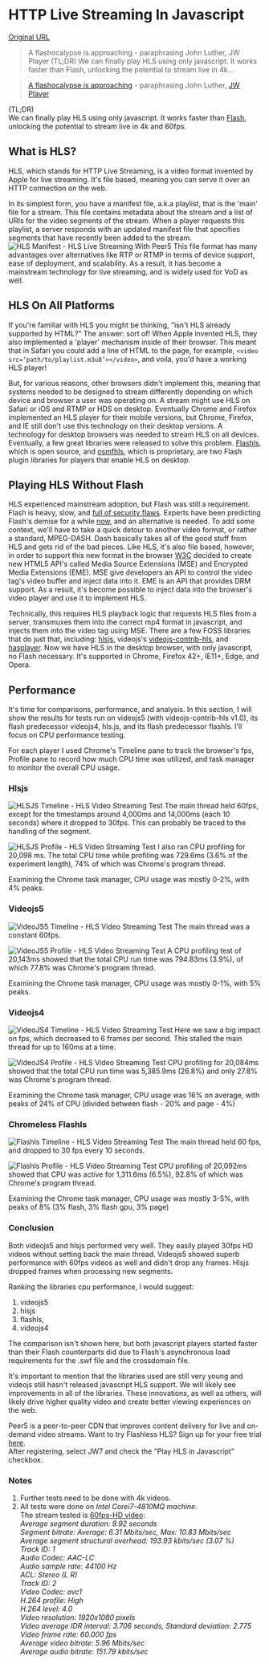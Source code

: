 # HTTP Live Streaming In Javascript

[Original URL](https://blog.peer5.com/http-live-streaming-in-javascript/)

> A flashocalypse is approaching - paraphrasing John Luther, JW Player (TL;DR) We can finally play HLS using only javascript. It works faster than Flash, unlocking the potential to stream live in 4k...

> [A flashocalypse is approaching](http://www.streaminglearningcenter.com/blogs/dash-the-most-popular-format-(almost)-no-one-is-using-.html) - paraphrasing John Luther, [JW Player](https://blog.peer5.com/http-live-streaming-in-javascript/jwplayer.com)

(TL;DR)<br>
We can finally play HLS using only javascript. It works faster than [Flash](http://www.adobe.com/products/flashplayer.html), unlocking the potential to stream live in 4k and 60fps.

## What is HLS?

HLS, which stands for HTTP Live Streaming, is a video format invented by Apple for live streaming. It's file based, meaning you can serve it over an HTTP connection on the web.

In its simplest form, you have a manifest file, a.k.a playlist, that is the 'main' file for a stream. This file contains metadata about the stream and a list of URIs for the video segments of the stream. When a player requests this playlist, a server responds with an updated manifest file that specifies segments that have recently been added to the stream.<br>
![HLS Manifest - HLS Live Streaming With Peer5](https://blog.peer5.com/content/images/2015/11/hls-manifest.jpg) This file format has many advantages over alternatives like RTP or RTMP in terms of device support, ease of deployment, and scalability. As a result, it has become a mainstream technology for live streaming, and is widely used for VoD as well.

## HLS On All Platforms

If you're familiar with HLS you might be thinking, "isn't HLS already supported by HTML?" The answer: sort of! When Apple invented HLS, they also implemented a 'player' mechanism inside of their browser. This meant that in Safari you could add a line of HTML to the page, for example, `<video src=’path/to/playlist.m3u8’></video>`, and voila, you'd have a working HLS player!

But, for various reasons, other browsers didn't implement this, meaning that systems needed to be designed to stream differently depending on which device and browser a user was operating on. A stream might use HLS on Safari or iOS and RTMP or HDS on desktop. Eventually Chrome and Firefox implemented an HLS player for their mobile versions, but Chrome, Firefox, and IE still don't use this technology on their desktop versions. A technology for desktop browsers was needed to stream HLS on all devices. Eventually, a few great libraries were released to solve this problem. [Flashls](http://www.flashls.org/), which is open source, and [osmfhls](http://osmfhls.kutu.ru/), which is proprietary, are two Flash plugin libraries for players that enable HLS on desktop.

## Playing HLS Without Flash

HLS experienced mainstream adoption, but Flash was still a requirement. Flash is heavy, slow, and [full of security flaws](http://www.computerworld.com/article/2971721/security/stop-the-flash-madness-5-bugs-a-week.html). Experts have been predicting Flash's demise for a while [now](http://www.wsj.com/articles/tech-world-prepares-obituary-for-adobe-flash-1437341315), and an alternative is needed. To add some context, we'll have to take a quick detour to another video format, or rather a standard, MPEG-DASH. Dash basically takes all of the good stuff from HLS and gets rid of the bad pieces. Like HLS, it's also file based, however, in order to support this new format in the browser [W3C](https://blog.peer5.com/http-live-streaming-in-javascript/www.w3.org) decided to create new HTML5 API's called Media Source Extensions (MSE) and Encrypted Media Extensions (EME). MSE give developers an API to control the video tag's video buffer and inject data into it. EME is an API that provides DRM support. As a result, it's become possible to inject data into the browser's video player and use it to implement HLS.

Technically, this requires HLS playback logic that requests HLS files from a server, transmuxes them into the correct mp4 format in javascript, and injects them into the video tag using MSE. There are a few FOSS libraries that do just that, including: [hlsjs](https://github.com/dailymotion/hls.js), videojs's [videojs-contrib-hls](https://github.com/videojs/videojs-contrib-hls), and [hasplayer](https://github.com/Orange-OpenSource/hasplayer.js/tree/master). Now we have HLS in the desktop browser, with only javascript, no Flash necessary. It's supported in Chrome, Firefox 42+, IE11+, Edge, and Opera.

## Performance

It's time for comparisons, performance, and analysis. In this section, I will show the results for tests run on videojs5 (with videojs-contrib-hls v1.0), its flash predecessor videojs4, hls.js, and its flash predecessor flashls. I'll focus on CPU performance testing.

For each player I used Chrome's Timeline pane to track the browser's fps, Profile pane to record how much CPU time was utilized, and task manager to monitor the overall CPU usage.

### Hlsjs

![HLSJS Timeline - HLS Video Streaming Test](https://blog.peer5.com/content/images/2015/11/hlsjs-timeline.jpg) The main thread held 60fps, except for the timestamps around 4,000ms and 14,000ms (each 10 seconds) where it dropped to 30fps. This can probably be traced to the handling of the segment.

![HLSJS Profile - HLS Video Streaming Test](https://blog.peer5.com/content/images/2015/11/hlsjs-profile.jpg) I also ran CPU profiling for 20,098 ms. The total CPU time while profiling was 729.6ms (3.6% of the experiment length), 74% of which was Chrome's program thread.

Examining the Chrome task manager, CPU usage was mostly 0-2%, with 4% peaks.

### Videojs5

![VideoJS5 Timeline - HLS Video Streaming Test](https://blog.peer5.com/content/images/2015/11/videojs5-timeline.jpg) The main thread was a constant 60fps.

![VideoJS5 Profile - HLS Video Streaming Test](https://blog.peer5.com/content/images/2015/11/videojs5-profile.jpg) A CPU profiling test of 20,143ms showed that the total CPU run time was 794.83ms (3.9%), of which 77.8% was Chrome's program thread.

Examining the Chrome task manager, CPU usage was mostly 0-1%, with 5% peaks.

### Videojs4

![VideoJS4 Timeline - HLS Video Streaming Test](https://blog.peer5.com/content/images/2015/11/videojs4-timeline.jpg) Here we saw a big impact on fps, which decreased to 6 frames per second. This stalled the main thread for up to 160ms at a time.

![VideoJS4 Profile - HLS Video Streaming Test](https://blog.peer5.com/content/images/2015/11/videojs4-profile.jpg) CPU profiling for 20,084ms showed that the total CPU run time was 5,385.9ms (26.8%) and only 27.8% was Chrome's program thread.

Examining the Chrome task manager, CPU usage was 16% on average, with peaks of 24% of CPU (divided between flash - 20% and page - 4%)

### Chromeless Flashls

![Flashls Timeline - HLS Video Streaming Test](https://blog.peer5.com/content/images/2015/11/flashls-timeline.jpg) The main thread held 60 fps, and dropped to 30 fps every 10 seconds.

![Flashls Profile - HLS Video Streaming Test](https://blog.peer5.com/content/images/2015/11/flashls-profile.jpg) CPU profiling of 20,092ms showed that CPU was active for 1,311.6ms (6.5%), 92.8% of which was Chrome's program thread.

Examining the Chrome task manager, CPU usage was mostly 3-5%, with peaks of 8% (3% flash, 3% flash gpu, 3% page)

### Conclusion

Both videojs5 and hlsjs performed very well. They easily played 30fps HD videos without setting back the main thread. Videojs5 showed superb performance with 60fps videos as well and didn't drop any frames. Hlsjs dropped frames when processing new segments.

Ranking the libraries cpu performance, I would suggest:

1. videojs5
2. hlsjs
3. flashls,
4. videojs4

The comparison isn't shown here, but both javascript players started faster than their Flash counterparts did due to Flash's asynchronous load requirements for the .swf file and the crossdomain file.

It's important to mention that the libraries used are still very young and videojs still hasn't released javascript HLS support. We will likely see improvements in all of the libraries. These innovations, as well as others, will likely drive higher quality video and create better viewing experiences on the web.

Peer5 is a peer-to-peer CDN that improves content delivery for live and on-demand video streams. Want to try Flashless HLS? Sign up for your free trial [here](https://app.peer5.com/register).<br>
After registering, select JW7 and check the "Play HLS in Javascript" checkbox.

### Notes

1. Further tests need to be done with 4k videos.
2. All tests were done on _Intel Corei7-4810MQ machine_.<br>
  The stream tested is [60fps-HD video](http://www.streambox.fr/playlists/x36xhzz/url_9/193039199_mp4_h264_aac_fhd_7.m3u8):<br>
  _Average segment duration: 9.92 seconds<br>
  Segment bitrate: Average: 6.31 Mbits/sec, Max: 10.83 Mbits/sec<br>
  Average segment structural overhead: 193.93 kbits/sec (3.07 %)<br>
  Track ID: 1<br>
  Audio Codec: AAC-LC<br>
  Audio sample rate: 44100 Hz<br>
  ACL: Stereo (L R)<br>
  Track ID: 2<br>
  Video Codec: avc1<br>
  H.264 profile: High<br>
  H.264 level: 4.0<br>
  Video resolution: 1920x1080 pixels<br>
  Video average IDR interval: 3.706 seconds, Standard deviation: 2.775<br>
  Video frame rate: 60.000 fps<br>
  Average video bitrate: 5.96 Mbits/sec<br>
  Average audio bitrate: 151.79 kbits/sec_
